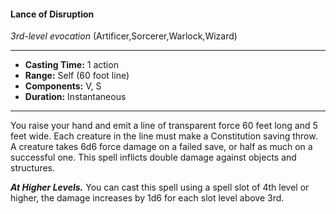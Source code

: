#### Lance of Disruption
*3rd-level evocation* (Artificer,Sorcerer,Warlock,Wizard)
___
- **Casting Time:** 1 action
- **Range:** Self (60 foot line)
- **Components:** V, S
- **Duration:** Instantaneous
---
You raise your hand and emit a line of transparent force 60 feet long and 5 feet wide. Each creature in the line must make a Constitution saving throw. A creature takes 6d6 force damage on a failed save, or half as much on a successful one. This spell inflicts double damage against objects and structures.

***At Higher Levels.*** You can cast this spell using a spell slot of 4th level or higher, the damage increases by 1d6 for each slot level above 3rd.
